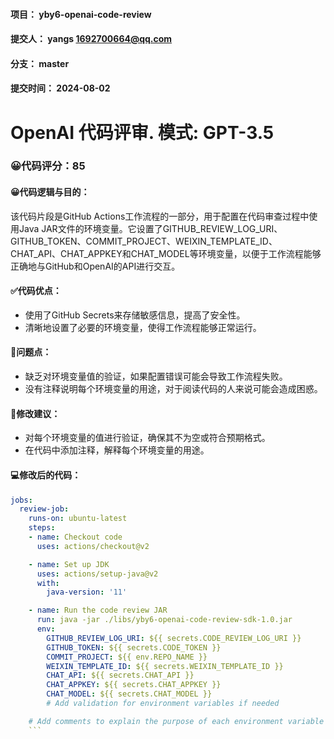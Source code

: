 #### 项目： yby6-openai-code-review
#### 提交人： yangs <1692700664@qq.com>
#### 分支： master
#### 提交时间： 2024-08-02

# OpenAI 代码评审. 模式: GPT-3.5

### 😀代码评分：85
#### 😀代码逻辑与目的：
该代码片段是GitHub Actions工作流程的一部分，用于配置在代码审查过程中使用Java JAR文件的环境变量。它设置了GITHUB_REVIEW_LOG_URI、GITHUB_TOKEN、COMMIT_PROJECT、WEIXIN_TEMPLATE_ID、CHAT_API、CHAT_APPKEY和CHAT_MODEL等环境变量，以便于工作流程能够正确地与GitHub和OpenAI的API进行交互。

#### ✅代码优点：
- 使用了GitHub Secrets来存储敏感信息，提高了安全性。
- 清晰地设置了必要的环境变量，使得工作流程能够正常运行。

#### 🤔问题点：
- 缺乏对环境变量值的验证，如果配置错误可能会导致工作流程失败。
- 没有注释说明每个环境变量的用途，对于阅读代码的人来说可能会造成困惑。

#### 🎯修改建议：
- 对每个环境变量的值进行验证，确保其不为空或符合预期格式。
- 在代码中添加注释，解释每个环境变量的用途。

#### 💻修改后的代码：
```yaml
jobs:
  review-job:
    runs-on: ubuntu-latest
    steps:
    - name: Checkout code
      uses: actions/checkout@v2

    - name: Set up JDK
      uses: actions/setup-java@v2
      with:
        java-version: '11'

    - name: Run the code review JAR
      run: java -jar ./libs/yby6-openai-code-review-sdk-1.0.jar
      env:
        GITHUB_REVIEW_LOG_URI: ${{ secrets.CODE_REVIEW_LOG_URI }}
        GITHUB_TOKEN: ${{ secrets.CODE_TOKEN }}
        COMMIT_PROJECT: ${{ env.REPO_NAME }}
        WEIXIN_TEMPLATE_ID: ${{ secrets.WEIXIN_TEMPLATE_ID }}
        CHAT_API: ${{ secrets.CHAT_API }}
        CHAT_APPKEY: ${{ secrets.CHAT_APPKEY }}
        CHAT_MODEL: ${{ secrets.CHAT_MODEL }}
        # Add validation for environment variables if needed

    # Add comments to explain the purpose of each environment variable
    ```
```